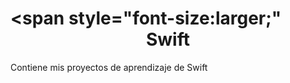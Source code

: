 # <span style="font-size:larger;"<center>Swift</center></span>
Contiene mis proyectos de aprendizaje de Swift
